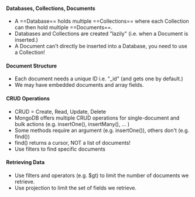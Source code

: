 #### Databases, Collections, Documents
- A ==Database== holds multiple ==Collections== where each Collection can then hold multiple ==Documents==.
- Databases and Collections are created "lazily" (i.e. when a Document is inserted.)
- A Document can't directly be inserted into a Database, you need to use a Collection!


#### Document Structure
- Each document needs a unique ID i.e. "_id" (and gets one by default.)
- We may have embedded documents and array fields.


#### CRUD Operations
- CRUD = Create, Read, Update, Delete
- MongoDB offers multiple CRUD operations for single-document and bulk actions (e.g. insertOne(), insertMany(), ... )
- Some methods require an argument (e.g. insertOne()), others don't (e.g. find())
- find() returns a cursor, NOT a list of documents!
- Use filters to find specific documents


#### Retrieving Data
- Use filters and operators (e.g. $gt) to limit the number of documents we retrieve.
- Use projection to limit the set of fields we retrieve.